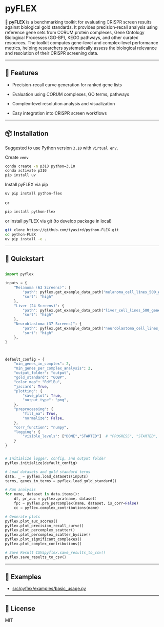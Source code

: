 # pyFLEX

🧬 **pyFLEX** is a benchmarking toolkit for evaluating CRISPR screen results against biological gold standards. It provides precision-recall analysis using reference gene sets from CORUM protein complexes, Gene Ontology Biological Processes (GO-BP), KEGG pathways, and other curated resources. The toolkit computes gene-level and complex-level performance metrics, helping researchers systematically assess the biological relevance and resolution of their CRISPR screening data.


---

## 🔧 Features

- Precision-recall curve generation for ranked gene lists

- Evaluation using CORUM complexes, GO terms, pathways

- Complex-level resolution analysis and visualization

- Easy integration into CRISPR screen workflows

---

## 📦 Installation

Suggested to use Python version `3.10` with `virtual env`.

Create `venv`

```bash
conda create -n p310 python=3.10
conda activate p310
pip install uv
```

Install pyFLEX via pip

``` bash
uv pip install python-flex
```

or 

```bash
pip install python-flex
```

or Install pyFLEX via git (to develop package in local)

```bash
git clone https://github.com/tyasird/python-FLEX.git
cd python-FLEX
uv pip install -e .
```



---

## 🚀 Quickstart

```python

import pyflex

inputs = {
    "Melanoma (63 Screens)": {
        "path": pyflex.get_example_data_path("melanoma_cell_lines_500_genes.csv"), 
        "sort": "high"
    },
    "Liver (24 Screens)": {
        "path": pyflex.get_example_data_path("liver_cell_lines_500_genes.csv"), 
        "sort": "high"
    },
    "Neuroblastoma (37 Screens)": {
        "path": pyflex.get_example_data_path("neuroblastoma_cell_lines_500_genes.csv"), 
        "sort": "high"
    },
}



default_config = {
    "min_genes_in_complex": 2,
    "min_genes_per_complex_analysis": 2,
    "output_folder": "output",
    "gold_standard": "GOBP",
    "color_map": "RdYlBu",
    "jaccard": True,
    "plotting": {
        "save_plot": True,
        "output_type": "png",
    },
    "preprocessing": {
        "fill_na": True,
        "normalize": False,
    },
    "corr_function": "numpy",
    "logging": {  
        "visible_levels": ["DONE","STARTED"]  # "PROGRESS", "STARTED", ,"INFO","WARNING"
    }
}


# Initialize logger, config, and output folder
pyflex.initialize(default_config)

# Load datasets and gold standard terms
data, _ = pyflex.load_datasets(inputs)
terms, genes_in_terms = pyflex.load_gold_standard()

# Run analysis
for name, dataset in data.items():
    df, pr_auc = pyflex.pra(name, dataset)
    fpc = pyflex.pra_percomplex(name, dataset, is_corr=False) 
    cc = pyflex.complex_contributions(name)

# Generate plots
pyflex.plot_auc_scores()
pyflex.plot_precision_recall_curve()
pyflex.plot_percomplex_scatter()
pyflex.plot_percomplex_scatter_bysize()
pyflex.plot_significant_complexes()
pyflex.plot_complex_contributions()

# Save Result CSVspyflex.save_results_to_csv()
pyflex.save_results_to_csv()


```

---

## 📂 Examples

- [src/pyflex/examples/basic_usage.py](src/pyflex/examples/basic_usage.py)

---

## 📃 License

MIT
